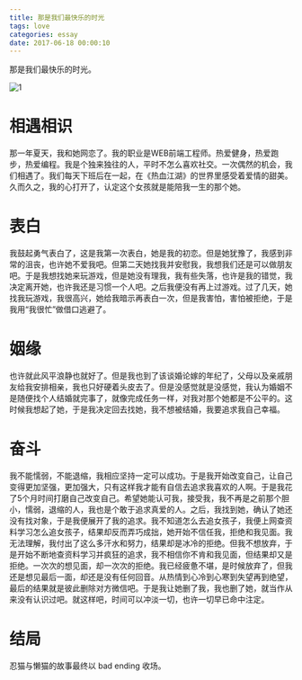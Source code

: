 ```yaml
---
title: 那是我们最快乐的时光
tags: love
categories: essay
date: 2017-06-18 00:00:10
---
```



那是我们最快乐的时光。

<!--more-->

![1](1.png)

# 相遇相识

那一年夏天，我和她网恋了。我的职业是WEB前端工程师。热爱健身，热爱跑步，热爱编程。我是个独来独往的人，平时不怎么喜欢社交。一次偶然的机会，我们相遇了。我们每天下班后在一起，在《热血江湖》的世界里感受着爱情的甜美。久而久之，我的心打开了，认定这个女孩就是能陪我一生的那个她。

# 表白

我鼓起勇气表白了，这是我第一次表白，她是我的初恋。但是她犹豫了，我感到非常的沮丧，也许她不爱我吧。但第二天她找我并安慰我，我想我们还是可以做朋友吧。于是我想找她来玩游戏，但是她没有理我，我有些失落，也许是我的错觉，我决定离开她，也许我还是习惯一个人吧。之后我便没有再上过游戏。过了几天，她找我玩游戏，我很高兴，她给我暗示再表白一次，但是我害怕，害怕被拒绝，于是我用“我很忙”做借口逃避了。

# 姻缘

也许就此风平浪静也就好了。但是我也到了该谈婚论嫁的年纪了，父母以及亲戚朋友给我安排相亲，我也只好硬着头皮去了。但是没感觉就是没感觉，我认为婚姻不是随便找个人结婚就完事了，就像完成任务一样，对我对那个她都是不公平的。这时候我想起了她，于是我决定回去找她，我不想被结婚，我要追求我自己幸福。

# 奋斗

我不能懦弱，不能退缩，我相应坚持一定可以成功。于是我开始改变自己，让自己变得更加坚强，更加强大，只有这样我才能有自信去追求我喜欢的人啊。于是我花了5个月时间打磨自己改变自己。希望她能认可我，接受我，我不再是之前那个胆小，懦弱，退缩的人，我也是个敢于追求真爱的人。之后，我找到她，确认了她还没有找对象，于是我便展开了我的追求。我不知道怎么去追女孩子，我便上网查资料学习怎么追女孩子，结果却反而弄巧成拙，她开始不信任我，拒绝和我见面。我无法理解，我付出了这么多汗水和努力，结果却是冰冷的拒绝。但我不想放弃，于是开始不断地查资料学习并疯狂的追求，我不相信你不肯和我见面，但结果却又是拒绝。一次次的想见面，却一次次的拒绝。我已经疲惫不堪，是时候放弃了，但我还是想见最后一面，却还是没有任何回音。从热情到心冷到心寒到失望再到绝望，最后的结果就是彼此删除对方微信吧。于是我让她删了我，我也删了她，就当作从来没有认识过吧。就这样吧，时间可以冲淡一切，也许一切早已命中注定。

# 结局

忍猫与懒猫的故事最终以 bad ending 收场。
